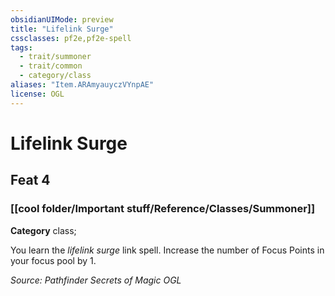```yaml
---
obsidianUIMode: preview
title: "Lifelink Surge"
cssclasses: pf2e,pf2e-spell
tags:
  - trait/summoner
  - trait/common
  - category/class
aliases: "Item.ARAmyauyczVYnpAE"
license: OGL
---
```

# Lifelink Surge
## Feat 4
### [[cool folder/Important stuff/Reference/Classes/Summoner]]

**Category** class; 




You learn the _lifelink surge_ link spell. Increase the number of Focus Points in your focus pool by 1.

*Source: Pathfinder Secrets of Magic*
*OGL*